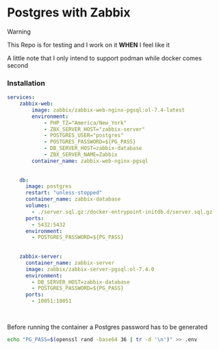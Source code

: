 # Postgres with Zabbix

> [!WARNING]
> This Repo is for testing and I work on it **WHEN** I feel like it

A little note that I only intend to support podman while docker comes second


### Installation
```yaml
services:
    zabbix-web:
        image: zabbix/zabbix-web-nginx-pgsql:ol-7.4-latest
        environment:
            - PHP_TZ="America/New_York"
            - ZBX_SERVER_HOST="zabbix-server"
            - POSTGRES_USER="postgres"
            - POSTGRES_PASSWORD=${PG_PASS}
            - DB_SERVER_HOST=zabbix-database
            - ZBX_SERVER_NAME=Zabbix
        container_name: zabbix-web-nginx-pgsql
      
    
    db:
      image: postgres
      restart: "unless-stopped"
      container_name: zabbix-database 
      volumes:
        - ./server.sql.gz:/docker-entrypoint-initdb.d/server.sql.gz
      ports:
        - 5432:5432
      environment:
        - POSTGRES_PASSWORD=${PG_PASS}
      
    
    zabbix-server:
      container_name: zabbix-server
      image: zabbix/zabbix-server-pgsql:ol-7.4.0
      environment:
        - DB_SERVER_HOST=zabbix-database
        - POSTGRES_PASSWORD=${PG_PASS}
      ports:
        - 10051:10051
        
    

```

Before running the container a Postgres password has to be generated
```bash
echo "PG_PASS=$(openssl rand -base64 36 | tr -d '\n')" >> .env

```